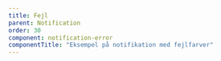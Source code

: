 ```yaml
---
title: Fejl
parent: Notification
order: 30
component: notification-error
componentTitle: "Eksempel på notifikation med fejlfarver"
---
```

